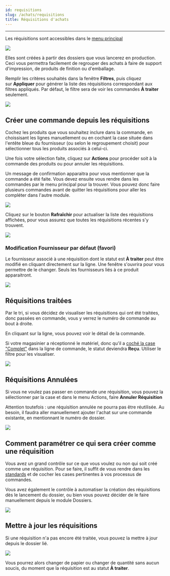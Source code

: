 ```yaml
---
id: requisitions
slug: /achats/requisitions
title: Réquisitions d'achats
---
```


---

Les réquisitions sont accessibles dans le [menu principal](../menu.md)

![](../../static/img/Requisition_01.png)

Elles sont créées à partir des dossiers que vous lancerez en production. Ceci vous permettra facilement de regrouper des achats à faire de support d'impression, de produits de finition ou d'emballage.

Remplir les critères souhaités dans la fenêtre **Filtres**, puis cliquez sur **Appliquer** pour générer la liste des réquisitions correspondant aux filtres appliqués. Par défaut, le filtre sera de voir les commandes **À traiter** seulement.

![](../../static/img/Requisition_02.png)

## Créer une commande depuis les réquisitions

Cochez les produits que vous souhaitez inclure dans la commande, en choissisant les lignes manuellement ou en cochant la case située dans l'entête bleue du fournisseur (ou selon le regroupement choisit) pour sélectionner tous les produits associés à celui-ci.

Une fois votre sélection faite, cliquez sur **Actions** pour procéder soit à la commande des produits ou pour annuler les réquisitions.

Un message de confirmation apparaitra pour vous mentionner que la commande a été faite. Vous devez ensuite vous rendre dans les commandes par le menu principal pour la trouver. Vous pouvez donc faire plusieurs commandes avant de quitter les réquisitions pour aller les compléter dans l'autre module.

![](../../static/img/Requisition_03.gif)

Cliquez sur le bouton **Rafraîchir** pour actualiser la liste des réquisitions affichées, pour vous assurez que toutes les réquisitions récentes s'y trouvent.

![](../../static/img/Requisition_04.png)

### Modification Fournisseur par défaut (favori)

Le fournisseur associé à une réquisition dont le statut est **À traiter** peut être modifié en cliquant directement sur la ligne. Une fenêtre s'ouvrira pour vous permettre de le changer. Seuls les fournisseurs liés à ce produit apparaitront.

![](../../static/img/Requisition_06.png)

## Réquisitions traitées

Par le tri, si vous décidez de visualiser les réquisitions qui ont été traitées, donc passées en commande, vous y verrez le numéro de commande au bout à droite.

En cliquant sur la ligne, vous pouvez voir le détail de la commande.

Si votre magasinier a réceptionné le matériel, donc qu'il a [coché la case "Complet"](../achats/commandes.md#compléter-une-commande) dans la ligne de commande, le statut deviendra **Reçu**. Utiliser le filtre pour les visualiser.

![](../../static/img/Requisition_05.png)

## Réquisitions Annulées

Si vous ne voulez pas passer en commande une réquisition, vous pouvez la sélectionner par la case et dans le menu Actions, faire **Annuler Réquisition**

Attention toutefois : une réquisition annulée ne pourra pas être réutilisée. Au besoin, il faudra aller manuellement ajouter l'achat sur une commande existante, en mentionnant le numéro de dossier.

![](../../static/img/Requisition_07.png)

## Comment paramétrer ce qui sera créer comme une réquisition

Vous avez un grand contrôle sur ce que vous voulez ou non qui soit créé comme une réquisition. Pour se faire, il suffit de vous rendre dans les [standards](../parametres/standards.md#réquisitions) et de cocher les cases pertinentes à vos processus de commandes.

Vous avez également le contrôle à automatiser la création des réquisitions dès le lancement du dossier, ou bien vous pouvez décider de le faire manuellement depuis le module Dossiers.

![](../../static/img/Parametres_Standards_13.png)

## Mettre à jour les réquisitions

Si une réquisition n'a pas encore été traitée, vous pouvez la mettre à jour depuis le dossier lié.

![](../../static/img/Dossiers_30.png)

Vous pourrez alors changer de papier ou changer de quantité sans aucun soucis, du moment que la réquisition est au statut **À traiter**.
